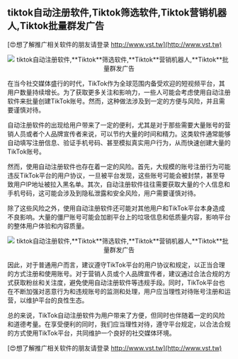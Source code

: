 ## **tiktok自动注册软件,**Tiktok**筛选软件,**Tiktok**营销机器人,**Tiktok**批量群发广告**

[😍想了解推广相关软件的朋友请登录 http://www.vst.tw](http://www.vst.tw)

 <center><img src="https://vst.tw/MP4/tuiguang/png/8.png" alt="tiktok自动注册软件,**Tiktok**筛选软件,**Tiktok**营销机器人,**Tiktok**批量群发广告"></center>

在当今社交媒体盛行的时代，TikTok作为全球范围内备受欢迎的短视频平台，其用户数量持续增长。为了获取更多关注和影响力，一些人可能会考虑使用自动注册软件来批量创建TikTok账号。然而，这种做法涉及到一定的方便与风险，并且需要谨慎对待。

自动注册软件的出现给用户带来了一定的便利，尤其是对于那些需要大量账号的营销人员或者个人品牌宣传者来说，可以节约大量的时间和精力。这类软件通常能够自动填写注册信息、验证手机号码、甚至模拟真实用户行为，从而快速创建大量的TikTok账号。

然而，使用自动注册软件也存在着一定的风险。首先，大规模的账号注册行为可能违反TikTok平台的用户协议，一旦被平台发现，这些账号可能会被封禁，甚至导致用户IP地址被拉入黑名单。其次，自动注册软件往往需要获取大量的个人信息和手机号码，这可能会涉及到隐私泄露和安全风险，用户需要谨慎对待。

除了这些风险之外，使用自动注册软件还可能对其他用户和TikTok平台本身造成不良影响。大量的僵尸账号可能会加剧平台上的垃圾信息和低质量内容，影响平台的整体用户体验和内容质量。

 <center><img src="https://vst.tw/MP4/tuiguang/png/4.png" alt="tiktok自动注册软件,**Tiktok**筛选软件,**Tiktok**营销机器人,**Tiktok**批量群发广告"></center>

因此，对于普通用户而言，建议遵守TikTok平台的用户协议和规定，以正当合理的方式注册和使用账号。对于营销人员或个人品牌宣传者，建议通过合法合规的方式获取粉丝和关注度，避免使用自动注册软件等违规手段。同时，TikTok平台也在不断加强对恶意行为和违规账号的监测和处理，用户应当理性对待账号注册和运营，以维护平台的良性生态。

总的来说，TikTok自动注册软件为用户带来了方便，但同时也伴随着一定的风险和道德考量。在享受便利的同时，我们应当理性对待，遵守平台规定，以合法合规的方式使用TikTok平台，共同维护一个良好的社交媒体环境。

[😍想了解推广相关软件的朋友请登录 http://www.vst.tw](http://www.vst.tw)



